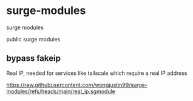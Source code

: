 # surge-modules
surge modules

public surge modules

## bypass fakeip
Real IP, needed for services like tailscale which require a real IP address

https://raw.githubusercontent.com/wongjustin99/surge-modules/refs/heads/main/real_ip.sgmodule